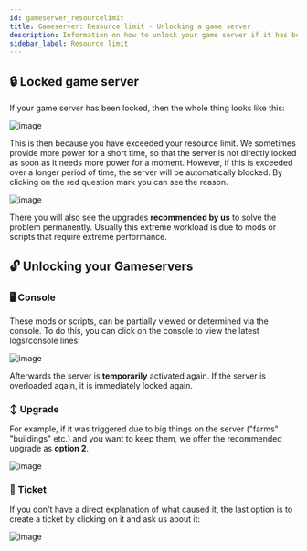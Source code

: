 ```yaml
---
id: gameserver_resourcelimit
title: Gameserver: Resource limit - Unlocking a game server
description: Information on how to unlock your game server if it has been locked due to exceeding the resource limit - ZAP-Hosting.com documentation
sidebar_label: Resource limit
---
```

## 🔒 Locked game server

If your game server has been locked, then the whole thing looks like this: 

![image](https://user-images.githubusercontent.com/13604413/159170760-095b4170-6039-4e6b-9774-ab468c2d754b.png)

This is then because you have exceeded your resource limit. We sometimes provide more power for a short time, so that the server is not directly locked as soon as it needs more power for a moment. However, if this is exceeded over a longer period of time, the server will be automatically blocked. By clicking on the red question mark you can see the reason.

![image](https://user-images.githubusercontent.com/13604413/159170763-e2668971-6308-4cfe-b69e-43877252ca86.png)

There you will also see the upgrades **recommended by us** to solve the problem permanently. Usually this extreme workload is due to mods or scripts that require extreme performance. 

## 🔓 Unlocking your Gameservers

### 🖥️ Console
These mods or scripts, can be partially viewed or determined via the console. To do this, you can click on the console to view the latest logs/console lines:

![image](https://user-images.githubusercontent.com/13604413/159170765-dc6a6c66-5624-4992-9fee-0e112ab20c67.png)

Afterwards the server is **temporarily** activated again. If the server is overloaded again, it is immediately locked again.

### ↕️ Upgrade
For example, if it was triggered due to big things on the server ("farms" "buildings" etc.) and you want to keep them, we offer the recommended upgrade as **option 2**.

![image](https://user-images.githubusercontent.com/13604413/159170769-d875eb76-bb07-4760-90f7-223ae7538df1.png)

### 🎫 Ticket

If you don't have a direct explanation of what caused it, the last option is to create a ticket by clicking on it and ask us about it:


![image](https://user-images.githubusercontent.com/13604413/159170772-07a1df66-7a11-4144-b179-4c54dc343022.png)





